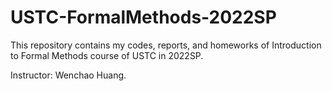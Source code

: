 # USTC-FormalMethods-2022SP

This repository contains my codes, reports, and homeworks of Introduction to Formal Methods course of USTC in 2022SP.

Instructor: Wenchao Huang.
